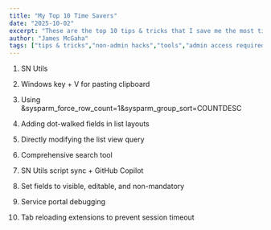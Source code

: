 ```yaml
---
title: "My Top 10 Time Savers"
date: "2025-10-02"
excerpt: "These are the top 10 tips & tricks that I save me the most time and that I'd have the hardest time doing without."
author: "James McGaha"
tags: ["tips & tricks","non-admin hacks","tools","admin access required","development"]
---
```

1. SN Utils

2. Windows key + V for pasting clipboard

3. Using &sysparm_force_row_count=1&sysparm_group_sort=COUNTDESC

4. Adding dot-walked fields in list layouts

5. Directly modifying the list view query

6. Comprehensive search tool

7. SN Utils script sync + GitHub Copilot

8. Set fields to visible, editable, and non-mandatory

9. Service portal debugging

10. Tab reloading extensions to prevent session timeout

